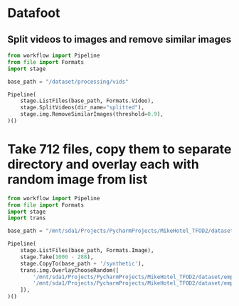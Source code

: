 # Datafoot

## Split videos to images and remove similar images

```python
from workflow import Pipeline
from file import Formats
import stage

base_path = "/dataset/processing/vids"

Pipeline(
    stage.ListFiles(base_path, Formats.Video),
    stage.SplitVideos(dir_name="splitted"),
    stage.img.RemoveSimilarImages(threshold=0.9),
)()
```

# Take 712 files, copy them to separate directory and overlay each with random image from list

```python
from workflow import Pipeline
from file import Formats
import stage
import trans

base_path = "/mnt/sda1/Projects/PycharmProjects/MikeHotel_TFOD2/dataset/processing/vids/splitted_copy"

Pipeline(
    stage.ListFiles(base_path, Formats.Image),
    stage.Take(1000 - 288),
    stage.CopyTo(base_path + '/synthetic'),
    trans.img.OverlayChooseRandom([
        '/mnt/sda1/Projects/PycharmProjects/MikeHotel_TFOD2/dataset/empty_to_synthetic/bottle_blue_1.png',
        '/mnt/sda1/Projects/PycharmProjects/MikeHotel_TFOD2/dataset/empty_to_synthetic/bottle_green_2.png'
    ]),
)()
```


